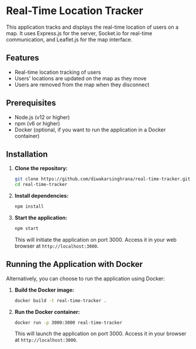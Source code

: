 # Real-Time Location Tracker

This application tracks and displays the real-time location of users on a map. It uses Express.js for the server, Socket.io for real-time communication, and Leaflet.js for the map interface.

## Features

- Real-time location tracking of users
- Users' locations are updated on the map as they move
- Users are removed from the map when they disconnect

## Prerequisites

- Node.js (v12 or higher)
- npm (v6 or higher)
- Docker (optional, if you want to run the application in a Docker container)

## Installation

1.  **Clone the repository:**

    ```bash
    git clone https://github.com/diwakarsinghrana/real-time-tracker.git
    cd real-time-tracker
    ```

2.  **Install dependencies:**

    ```bash
    npm install
    ```

3.  **Start the application:**

    ```bash
    npm start
    ```

    This will initiate the application on port 3000. Access it in your web browser at `http://localhost:3000`.

## Running the Application with Docker

Alternatively, you can choose to run the application using Docker:

1.  **Build the Docker image:**

    ```bash
    docker build -t real-time-tracker .
    ```

2.  **Run the Docker container:**

    ```bash
    docker run -p 3000:3000 real-time-tracker
    ```

    This will launch the application on port 3000. Access it in your browser at `http://localhost:3000`.